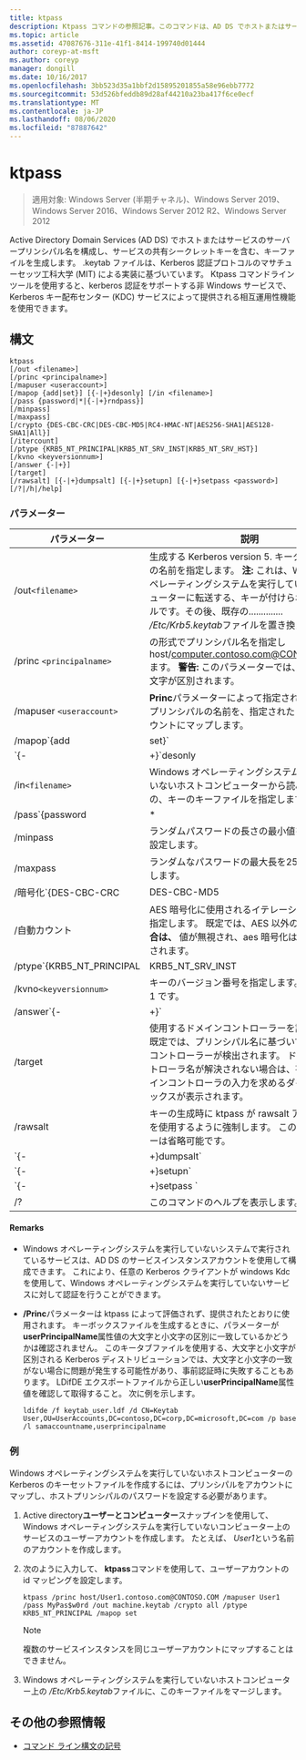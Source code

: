 ```yaml
---
title: ktpass
description: Ktpass コマンドの参照記事。このコマンドは、AD DS でホストまたはサービスのサーバープリンシパル名を構成し、サービスの共有シークレットキーを含む... キーを生成します。
ms.topic: article
ms.assetid: 47087676-311e-41f1-8414-199740d01444
author: coreyp-at-msft
ms.author: coreyp
manager: dongill
ms.date: 10/16/2017
ms.openlocfilehash: 3bb523d35a1bbf2d15895201855a58e96ebb7772
ms.sourcegitcommit: 53d526bfeddb89d28af44210a23ba417f6ce0ecf
ms.translationtype: MT
ms.contentlocale: ja-JP
ms.lasthandoff: 08/06/2020
ms.locfileid: "87887642"
---
```

# <a name="ktpass"></a>ktpass

> 適用対象: Windows Server (半期チャネル)、Windows Server 2019、Windows Server 2016、Windows Server 2012 R2、Windows Server 2012

Active Directory Domain Services (AD DS) でホストまたはサービスのサーバープリンシパル名を構成し、サービスの共有シークレットキーを含む、キーファイルを生成します。 .keytab ファイルは、Kerberos 認証プロトコルのマサチューセッツ工科大学 (MIT) による実装に基づいています。 Ktpass コマンドラインツールを使用すると、kerberos 認証をサポートする非 Windows サービスで、Kerberos キー配布センター (KDC) サービスによって提供される相互運用性機能を使用できます。

## <a name="syntax"></a>構文

```
ktpass
[/out <filename>]
[/princ <principalname>]
[/mapuser <useraccount>]
[/mapop {add|set}] [{-|+}desonly] [/in <filename>]
[/pass {password|*|{-|+}rndpass}]
[/minpass]
[/maxpass]
[/crypto {DES-CBC-CRC|DES-CBC-MD5|RC4-HMAC-NT|AES256-SHA1|AES128-SHA1|All}]
[/itercount]
[/ptype {KRB5_NT_PRINCIPAL|KRB5_NT_SRV_INST|KRB5_NT_SRV_HST}]
[/kvno <keyversionnum>]
[/answer {-|+}]
[/target]
[/rawsalt] [{-|+}dumpsalt] [{-|+}setupn] [{-|+}setpass <password>]  [/?|/h|/help]
```

### <a name="parameters"></a>パラメーター

| パラメーター | 説明 |
| --------- | ------------|
| /out`<filename>` | 生成する Kerberos version 5. キータブファイルの名前を指定します。 **注:** これは、Windows オペレーティングシステムを実行していないコンピューターに転送する、キーが付けられたファイルです。その後、既存の.............. */Etc/Krb5.keytab*ファイルを置き換えます。 |
| /princ `<principalname>` | の形式でプリンシパル名を指定し host/computer.contoso.com@CONTOSO.COM ます。 **警告:** このパラメーターでは、大文字と小文字が区別されます。 |
| /mapuser `<useraccount>` | **Princ**パラメーターによって指定された Kerberos プリンシパルの名前を、指定されたドメインアカウントにマップします。 |
| /mapop`{add|set}` | マッピング属性を設定する方法を指定します。<ul><li>**追加**-指定したローカルユーザー名の値を追加します。 既定値です。</li><li>**設定**-指定したローカルユーザー名のデータ暗号化標準 (DES) のみの暗号化の値を設定します。</li></ul> |
| `{-|+}`desonly | 既定では、DES のみの暗号化が設定されます。<ul><li>**+** DES のみの暗号化のアカウントを設定します。</li><li>**-** アカウントの制限を、DES のみの暗号化に対して解放します。 **重要:** Windows では既定で DES がサポートされていません。</li></ul> |
| /in`<filename>` | Windows オペレーティングシステムを実行していないホストコンピューターから読み取るための、キーのキーファイルを指定します。 |
| /pass`{password|*|{-|+}rndpass}` | **Princ**パラメーターで指定したプリンシパルユーザー名のパスワードを指定します。 `*`パスワードの入力を求めるには、を使用します。 |
| /minpass | ランダムパスワードの長さの最小値を15文字に設定します。 |
| /maxpass | ランダムなパスワードの最大長を256文字に設定します。 |
| /暗号化`{DES-CBC-CRC|DES-CBC-MD5|RC4-HMAC-NT|AES256-SHA1|AES128-SHA1|All}` | キータブファイルに生成されるキーを指定します。<ul><li>**DES-CBC** -互換性のために使用されます。</li><li>**DES (CBC** )-MIT 実装により厳密に準拠し、互換性のために使用されます。</li><li>**RC4-HMAC-NT** -128 ビットの暗号化を採用しています。</li><li>**AES256-sha1** -AES256 暗号化を採用しています。</li><li>   **AES128-sha1** -AES128 暗号化を採用しています。</li><li>**All** -サポートされているすべての暗号化の種類を使用できます。</li></ul><p>**注:** 既定の設定は、旧バージョンの MIT に基づいているため、常にパラメーターを使用する必要があり `/crypto` ます。 |
| /自動カウント | AES 暗号化に使用されるイテレーションの数を指定します。 既定では、AES 以外の**暗号化の場合は、** 値が無視され、aes 暗号化は4096に設定されます。 |
| /ptype`{KRB5_NT_PRINCIPAL|KRB5_NT_SRV_INST|KRB5_NT_SRV_HST}` | プリンシパルの種類を指定します。<ul><li>**KRB5_NT_PRINCIPAL** -一般プリンシパルの種類 (推奨)。</li><li>**KRB5_NT_SRV_INST** -ユーザーサービスインスタンス</li><li>  **KRB5_NT_SRV_HST** -ホストサービスインスタンス</li></ul> |
| /kvno`<keyversionnum>` | キーのバージョン番号を指定します。 既定値は 1 です。 |
| /answer`{-|+}` | バックグラウンド応答モードを設定します。<ul><li>**-** 回答を入力**せず**にパスワードのプロンプトを自動的にリセットします。</li><li>**+****[Ok] をオン**にすると、パスワードの入力を自動的にリセットします。</li></ul> |
| /target | 使用するドメインコントローラーを設定します。 既定では、プリンシパル名に基づいて、ドメインコントローラーが検出されます。 ドメインコントローラ名が解決されない場合は、有効なドメインコントローラの入力を求めるダイアログボックスが表示されます。 |
| /rawsalt | キーの生成時に ktpass が rawsalt アルゴリズムを使用するように強制します。 このパラメーターは省略可能です。 |
| `{-|+}dumpsalt` | このパラメーターの出力は、キーの生成に使用されている MIT salt アルゴリズムを示しています。 |
| `{-|+}setupn` | サービスプリンシパル名 (SPN) に加えて、ユーザープリンシパル名 (UPN) を設定します。 既定では、キーセットファイルに両方を設定します。 |
| `{-|+}setpass <password>` | 指定されたときにユーザーのパスワードを設定します。 Rndpass が使用されている場合は、ランダムなパスワードが代わりに生成されます。 |
| /? | このコマンドのヘルプを表示します。 |

#### <a name="remarks"></a>Remarks

- Windows オペレーティングシステムを実行していないシステムで実行されているサービスは、AD DS のサービスインスタンスアカウントを使用して構成できます。 これにより、任意の Kerberos クライアントが windows Kdc を使用して、Windows オペレーティングシステムを実行していないサービスに対して認証を行うことができます。

- **/Princ**パラメーターは ktpass によって評価されず、提供されたとおりに使用されます。 キーボックスファイルを生成するときに、パラメーターが**userPrincipalName**属性値の大文字と小文字の区別に一致しているかどうかは確認されません。 このキータブファイルを使用する、大文字と小文字が区別される Kerberos ディストリビューションでは、大文字と小文字の一致がない場合に問題が発生する可能性があり、事前認証時に失敗することもあります。 LDifDE エクスポートファイルから正しい**userPrincipalName**属性値を確認して取得すること。 次に例を示します。

    ```
    ldifde /f keytab_user.ldf /d CN=Keytab User,OU=UserAccounts,DC=contoso,DC=corp,DC=microsoft,DC=com /p base /l samaccountname,userprincipalname
    ````

### <a name="examples"></a>例

Windows オペレーティングシステムを実行していないホストコンピューターの Kerberos のキーセットファイルを作成するには、プリンシパルをアカウントにマップし、ホストプリンシパルのパスワードを設定する必要があります。

1. Active directory**ユーザーとコンピューター**スナップインを使用して、Windows オペレーティングシステムを実行していないコンピューター上のサービスのユーザーアカウントを作成します。 たとえば、 *User1*という名前のアカウントを作成します。

2. 次のように入力して、 **ktpass**コマンドを使用して、ユーザーアカウントの id マッピングを設定します。

    ```
    ktpass /princ host/User1.contoso.com@CONTOSO.COM /mapuser User1 /pass MyPas$w0rd /out machine.keytab /crypto all /ptype KRB5_NT_PRINCIPAL /mapop set
    ```

    > [!NOTE]
    > 複数のサービスインスタンスを同じユーザーアカウントにマップすることはできません。

3. Windows オペレーティングシステムを実行していないホストコンピューター上の */Etc/Krb5.keytab*ファイルに、このキーファイルをマージします。

## <a name="additional-references"></a>その他の参照情報

- [コマンド ライン構文の記号](command-line-syntax-key.md)
